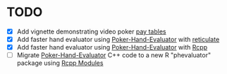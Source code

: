 # TODO

- [x] Add vignette demonstrating video poker [pay tables](https://web.archive.org/web/20221125191618/https://www.gamblingsites.org/casino/video-poker/pay-tables/)
- [x] Add faster hand evaluator using [Poker-Hand-Evaluator](https://github.com/HenryRLee/PokerHandEvaluator) with [reticulate](https://rstudio.github.io/reticulate/index.html)
- [x] Add faster hand evaluator using [Poker-Hand-Evaluator](https://github.com/HenryRLee/PokerHandEvaluator) with [Rcpp](https://adv-r.hadley.nz/rcpp.html)
- [ ] Migrate [Poker-Hand-Evaluator](https://github.com/HenryRLee/PokerHandEvaluator) C++ code to a new R "phevaluator" package using [Rcpp Modules](https://cran.r-project.org/package=Rcpp/vignettes/Rcpp-modules.pdf)

